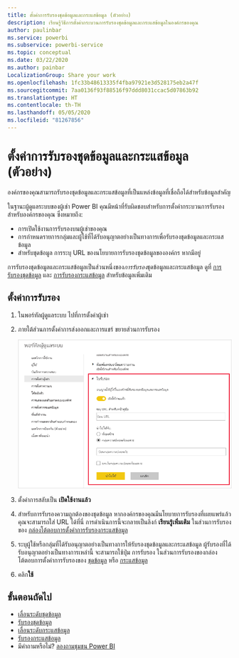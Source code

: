 ```yaml
---
title: ตั้งค่าการรับรองชุดข้อมูลและกระแสข้อมูล (ตัวอย่าง)
description: เรียนรู้วิธีการตั้งค่ากระบวนการรับรองชุดข้อมูลและกระแสข้อมูลในองค์กรของคุณ
author: paulinbar
ms.service: powerbi
ms.subservice: powerbi-service
ms.topic: conceptual
ms.date: 03/22/2020
ms.author: painbar
LocalizationGroup: Share your work
ms.openlocfilehash: 1fc33b48613335f4fba97921e3d528175eb2a47f
ms.sourcegitcommit: 7aa0136f93f88516f97ddd8031ccac5d07863b92
ms.translationtype: HT
ms.contentlocale: th-TH
ms.lasthandoff: 05/05/2020
ms.locfileid: "81267856"
---
```

# <a name="set-up-dataset-and-dataflow-certification-preview"></a>ตั้งค่าการรับรองชุดข้อมูลและกระแสข้อมูล (ตัวอย่าง)

องค์กรของคุณสามารถรับรองชุดข้อมูลและกระแสข้อมูลที่เป็นแหล่งข้อมูลที่เชื่อถือได้สำหรับข้อมูลสำคัญ

ในฐานะผู้ดูแลระบบของผู้เช่า Power BI คุณมีหน้าที่รับผิดชอบสำหรับการตั้งค่ากระบวนการรับรองสำหรับองค์กรของคุณ ซึ่งหมายถึง:
* การเปิดใช้งานการรับรองบนผู้เช่าของคุณ
* การกำหนดรายการกลุ่มและผู้ใช้ที่ได้รับอนุญาตอย่างเป็นทางการเพื่อรับรองชุดข้อมูลและกระแสข้อมูล
* สำหรับชุดข้อมูล การระบุ URL ของนโยบายการรับรองชุดข้อมูลขององค์กร หากมีอยู่

การรับรองชุดข้อมูลและกระแสข้อมูลเป็นส่วนหนึ่งของ*การรับรอง*ชุดข้อมูลและกระแสข้อมูล ดูที่ [การรับรองชุดข้อมูล](../service-datasets-promote.md) และ [การรับรองกระแสข้อมูล](../transform-model/service-dataflows-promote-certify.md) สำหรับข้อมูลเพิ่มเติม


## <a name="set-up-certification"></a>ตั้งค่าการรับรอง

1. ในพอร์ทัลผู้ดูแลระบบ ไปที่การตั้งค่าผู้เช่า
1. ภายใต้ส่วนการตั้งค่าการส่งออกและการแชร์ ขยายส่วนการรับรอง

   ![ตั้งค่าชุดข้อมูลและใบรับรองกระแสข้อมูล](media/service-admin-setup-certification/service-admin-certification-setup-dialog.png)

1. ตั้งค่าการสลับเป็น **เปิดใช้งานแล้ว**
1. สำหรับการรับรองความถูกต้องของชุดข้อมูล หากองค์กรของคุณมีนโยบายการรับรองที่เผยแพร่แล้ว คุณจะสามารถใส่ URL ได้ที่นี่ การดำเนินการนี้จะกลายเป็นลิงก์ **เรียนรู้เพิ่มเติม** ในส่วนการรับรองของ [กล่องโต้ตอบการตั้งค่าการรับรองกระแสข้อมูล](../service-datasets-promote.md#request-dataset-certification) 
1. ระบุผู้ใช้หรือกลุ่มที่ได้รับอนุญาตอย่างเป็นทางการให้รับรองชุดข้อมูลและกระแสข้อมูล ผู้รับรองที่ได้รับอนุญาตอย่างเป็นทางการเหล่านี้ จะสามารถใช้ปุ่ม การรับรอง ในส่วนการรับรองของกล่องโต้ตอบการตั้งค่าการรับรองของ [ชุดข้อมูล](../service-datasets-promote.md#request-dataset-certification) หรือ [กระแสข้อมูล](../transform-model/service-dataflows-promote-certify.md#certify-a-dataflow)
1. คลิก**ใช้**

## <a name="next-steps"></a>ขั้นตอนถัดไป
* [เลื่อนระดับชุดข้อมูล](../service-datasets-promote.md)
* [รับรองชุดข้อมูล](../service-datasets-certify.md)
* [เลื่อนระดับกระแสข้อมูล](../transform-model/service-dataflows-promote-certify.md#promote-a-dataflow)
* [รับรองกระแสข้อมูล](../transform-model/service-dataflows-promote-certify.md#certify-a-dataflow)
* มีคำถามหรือไม่? [ลองถามชุมชน Power BI](https://community.powerbi.com/)
